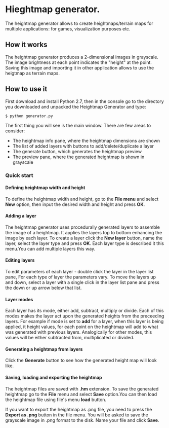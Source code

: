 # Hieghtmap generator.

The heightmap generator allows to create heightmaps/terrain maps for multiple applications: for games, visualization purposes etc. 

## How it works
The heightmap generator produces a 2-dimensional images in grayscale. The image brightness at each point indicates the "height" at the point. Saving this image and importing it in other application allows to use the heigtmap as terrain maps. 
## How to use it
First download and install Python 2.7, then in the console go to the directory you downloaded and unpacked the Heightmap Generator and type:

```sh
$ python generator.py
```


The first thing you will see is the main window. There are few areas to consider:

- The heightmap info pane, where the heightmap dimensions are shown
- The list of added layers with buttons to add/delete/duplicate a layer
- The generate button, which generates the heightmap preview
- The preview pane, where the generated heightmap is shown in grayscale

### Quick start

#### Defining heightmap width and height
To define the heightmap width and height, go to the **File menu** and select **New** option, then input the desired width and height and press **OK**. 

#### Adding a layer 
The heightmap generator uses procedurally generated layers to assemble the image of a heightmap. It applies the layers top to bottom enhancing the image by each layer.
To create a layer click the **New layer** button, name the layer, select the layer type and press **OK**. Each layer type is described it this menu.You can add multiple layers this way. 

#### Editing layers
To edit parameters of each layer - double click the layer in the layer list pane, For each type of layer the parameters vary.
To move the layers up and down, select a layer with a single click in the layer list pane and press the down or up arrow below that list.

#### Layer modes
Each layer has its mode, either add, subtract, multiply or divide. Each of this modes makes the layer act upon the generated heights from the preceeding layers. For example if mode is set to **add** for a layer, when this layer is being applied, it height values, for each point on the heightmap will add to what was generated with previous layers. Analogically for other modes, this values will be either subtracted from, multiplicated or divided. 

#### Generating a heightmap from layers
Click the **Generate** button to see how the generated height map will look like. 


#### Saving, loading and exporting the heightmap
The heightmap files are saved with **.hm** extension. To save the generated heightmap go to the **File** menu and select **Save** option.You can then load the heightmap file using file's menu **load** button.

If you want to export the heightmap as .png file, you need to press the **Dxport as .png** button in the file menu. You will be asked to save the grayscale image in .png format to the disk. Name your file and click **Save**.



 
